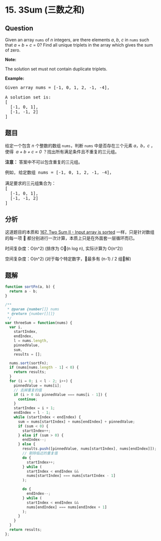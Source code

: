 # 15. 3Sum (三数之和)

## Question

Given an array `nums` of _n_ integers, are there elements _a_, _b_, _c_ in `nums` such that _a_ + _b_ + _c_ = 0? Find all unique triplets in the array which gives the sum of zero.

**Note:**

The solution set must not contain duplicate triplets.

**Example:**

<pre>Given array nums = [-1, 0, 1, 2, -1, -4],

A solution set is:
[
  [-1, 0, 1],
  [-1, -1, 2]
]
</pre>

## 题目

给定一个包含 _n_ 个整数的数组 `nums`，判断 `nums` 中是否存在三个元素 _a_，_b_，_c_ ，使得  *a + b + c = 0* ？找出所有满足条件且不重复的三元组。

**注意：** 答案中不可以包含重复的三元组。

<pre>例如, 给定数组 nums = [-1, 0, 1, 2, -1, -4]，

满足要求的三元组集合为：
[
  [-1, 0, 1],
  [-1, -1, 2]
]
</pre>

## 分析

这道题目的本质和 [167. Two Sum II - Input array is sorted](./167.%20Two%20Sum%20II%20-%20Input%20array%20is%20sorted.md) 一样，只是针对数组的每一项  都分别进行一次计算，本质上只是在外面套一层循环而已。

时间复杂度：O(n^2) (排序为 O(n log n), 实际计算为 O(n^2))

空间复杂度：O(n^2) (对于每个特定数字，最多有 (n-1) / 2 组解)

## 题解

```javascript
function sortFn(a, b) {
  return a - b;
}

/**
 * @param {number[]} nums
 * @return {number[][]}
 */
var threeSum = function(nums) {
  var i,
    startIndex,
    endIndex,
    l = nums.length,
    pinnedValue,
    sum,
    results = [];

  nums.sort(sortFn);
  if (nums[nums.length - 1] < 0) {
    return results;
  }
  for (i = 0; i < l - 2; i++) {
    pinnedValue = nums[i];
    // 去掉重复的值
    if (i > 0 && pinnedValue === nums[i - 1]) {
      continue;
    }
    startIndex = i + 1;
    endIndex = l - 1;
    while (startIndex < endIndex) {
      sum = nums[startIndex] + nums[endIndex] + pinnedValue;
      if (sum < 0) {
        startIndex++;
      } else if (sum > 0) {
        endIndex--;
      } else {
        results.push([pinnedValue, nums[startIndex], nums[endIndex]]);
        // 剔除临近的重复值
        do {
          startIndex++;
        } while (
          startIndex < endIndex &&
          nums[startIndex] === nums[startIndex - 1]
        );

        do {
          endIndex--;
        } while (
          startIndex < endIndex &&
          nums[endIndex] === nums[endIndex + 1]
        );
      }
    }
  }
  return results;
};
```
